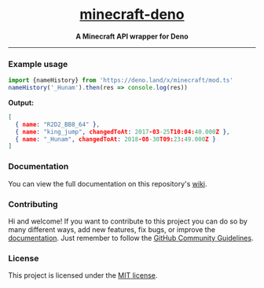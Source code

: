 <h1 align='center'><ins>minecraft-deno</ins></h1>
<p align='center'><strong>A Minecraft API wrapper for Deno</strong></p>

---

### Example usage

```typescript
import {nameHistory} from 'https://deno.land/x/minecraft/mod.ts'
nameHistory('_Hunam').then(res => console.log(res))
```

**Output:**

```json
[
  { name: "R2D2_BB8_64" },
  { name: "king_jump", changedToAt: 2017-03-25T10:04:40.000Z },
  { name: "_Hunam", changedToAt: 2018-08-30T09:23:49.000Z }
]
```

### Documentation

You can view the full documentation on this repository's [wiki](https://github.com/Hunam6/minecraft-deno/wiki).

### Contributing

Hi and welcome! If you want to contribute to this project you can do so by many different ways, add new features, fix bugs, or improve the [documentation](https://github.com/Hunam6/minecraft-deno/wiki).
Just remember to follow the [GitHub Community Guidelines](https://docs.github.com/articles/github-community-guidelines).

### License

This project is licensed under the [MIT license](./LICENSE).
